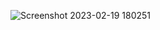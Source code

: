 ![Screenshot 2023-02-19 180251](https://user-images.githubusercontent.com/93249038/219948349-857a4b71-1c53-4b5e-8ea8-48b827fe26ea.png)
